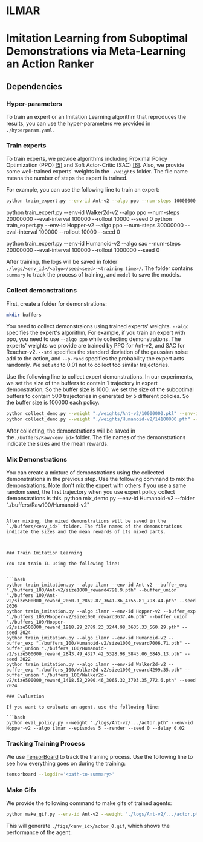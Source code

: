 # ILMAR
# Imitation Learning from Suboptimal Demonstrations via Meta-Learning an Action Ranker

## Dependencies

### Hyper-parameters

To train an expert or an Imitation Learning algorithm that reproduces the results, you can use the hyper-parameters we provided in ` ./hyperparam.yaml`.

### Train experts

To train experts, we provide algorithms including Proximal Policy Optimization (PPO) [[5]](#references) and Soft Actor-Critic (SAC) [[6]](#references). Also, we provide some well-trained experts' weights in the `./weights` folder. The file name means the number of steps the expert is trained. 

For example, you can use the following line to train an expert:

```bash
python train_expert.py --env-id Ant-v2 --algo ppo --num-steps 10000000 --eval-interval 100000 --rollout 10000 --seed 0
```
python train_expert.py --env-id Walker2d-v2 --algo ppo --num-steps 20000000 --eval-interval 100000 --rollout 10000 --seed 0
python train_expert.py --env-id Hopper-v2 --algo ppo --num-steps 30000000 --eval-interval 100000 --rollout 10000 --seed 0

python train_expert.py --env-id Humanoid-v2 --algo sac --num-steps 20000000 --eval-interval 100000 --rollout 1000000 --seed 0


After training, the logs will be saved in folder `./logs/<env_id>/<algo>/seed<seed>-<training time>/`. The folder contains `summary` to track the process of training, and `model` to save the models.

### Collect demonstrations

First, create a folder for demonstrations:

```bash
mkdir buffers
```

You need to collect demonstraions using trained experts' weights.  `--algo` specifies the expert's algorithm, For example, if you train an expert with ppo, you need to use `--algo ppo` while collecting demonstrations. The experts' weights we provide are trained by PPO for Ant-v2, and SAC for Reacher-v2. `--std` specifies the standard deviation of the gaussian noise add to the action, and `--p-rand` specifies the probability the expert acts randomly. We set `std` to $0.01$ not to collect too similar trajectories.

Use the following line to collect expert demonstrations. 
In our experiments, we set the size of the buffers to contain 1 trajectory in expert demonstration, So the buffer size is 1000.
we set the size of the suboptimal buffers to contain 500 trajectories in generated by 5 different policies. So the buffer size is 100000 each policy. 

```bash
python collect_demo.py --weight "./weights/Ant-v2/10000000.pkl" --env-id Ant-v2 --buffer-size 100000 --algo ppo --std 0.01 --p-rand 0 --seed 0
python collect_demo.py --weight "./weights/Humanoid-v2/14100000.pth" --env-id Humanoid-v2 --buffer-size 100000 --algo sac --std 0.01 --p-rand 0.0 --seed 0


```

After collecting, the demonstrations will be saved in the`./buffers/Raw/<env_id>` folder. The file names of the demonstrations indicate the sizes and the mean rewards. 

### Mix Demonstrations

You can create a mixture of demonstrations using the collected demonstrations in the previous step. Use the following command to mix the demonstrations.
Note don't mix the expert with others if you use a same random seed, the first trajectory when you use expert policy collect demonstrations is this.
python mix_demo.py --env-id Humanoid-v2 --folder "./buffers/Raw100/Humanoid-v2"
```

After mixing, the mixed demonstrations will be saved in the `./buffers/<env_id>` folder. The file names of the demonstrations indicate the sizes and the mean rewards of its mixed parts. 



### Train Imitation Learning

You can train IL using the following line:


```bash
python train_imitation.py --algo ilamr --env-id Ant-v2 --buffer_exp "./buffers_100/Ant-v2/size1000_reward4791.9.pth" --buffer_union "./buffers_100/Ant-v2/size500000_reward_2060.1_2862.87_3641.36_4755.81_793.44.pth" --seed 2026
python train_imitation.py --algo ilamr --env-id Hopper-v2 --buffer_exp "./buffers_100/Hopper-v2/size1000_reward3637.46.pth" --buffer_union "./buffers_100/Hopper-v2/size500000_reward_1918.29_2789.23_3244.98_3635.33_560.29.pth" --seed 2024
python train_imitation.py --algo ilamr --env-id Humanoid-v2 --buffer_exp "./buffers_100/Humanoid-v2/size1000_reward7006.71.pth" --buffer_union "./buffers_100/Humanoid-v2/size500000_reward_2843.49_4327.42_5328.98_5845.06_6845.13.pth" --seed 2022
python train_imitation.py --algo ilamr --env-id Walker2d-v2 --buffer_exp "./buffers_100/Walker2d-v2/size1000_reward4299.35.pth" --buffer_union "./buffers_100/Walker2d-v2/size500000_reward_1418.52_2900.46_3065.32_3703.35_772.6.pth" --seed 2024

### Evaluation

If you want to evaluate an agent, use the following line:

```bash
python eval_policy.py --weight "./logs/Ant-v2/.../actor.pth" --env-id Hopper-v2 --algo ilmar --episodes 5 --render --seed 0 --delay 0.02
```

### Tracking Training Process

We use [TensorBoard](https://www.tensorflow.org/tensorboard) to track the training process. Use the following line to see how everything goes on during the training:

```bash
tensorboard --logdir='<path-to-summary>'
```

### Make Gifs

We provide the following command to make gifs of trained agents:

```bash
python make_gif.py --env-id Ant-v2 --weight "./logs/Ant-v2/.../actor.pth" --algo ilmar --episodes 1

```

This will generate `./figs/<env_id>/actor_0.gif`, which shows the performance of the agent.